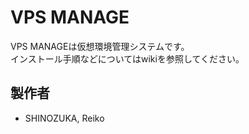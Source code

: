 VPS MANAGE
======================
VPS MANAGEは仮想環境管理システムです。  
インストール手順などについてはwikiを参照してください。  

製作者
----------
* SHINOZUKA, Reiko
